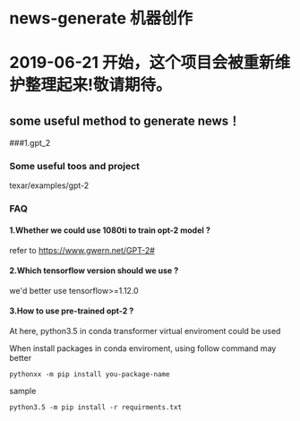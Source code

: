 # news-generate 机器创作

# 2019-06-21 开始，这个项目会被重新维护整理起来!敬请期待。 

## some useful method to generate news！

###1.gpt_2

### Some useful toos and project 
texar/examples/gpt-2 


### FAQ 
#### 1.Whether we could use 1080ti to train opt-2 model ? 
refer to https://www.gwern.net/GPT-2#

#### 2.Which tensorflow version should we use ? 
we'd better use tensorflow>=1.12.0 

#### 3.How to use pre-trained opt-2 ? 


At here, python3.5 in conda transformer virtual enviroment could be used 

When install packages in conda enviroment, using follow command may better 
``` shell
pythonxx -m pip install you-package-name  
``` 
sample 
``` shell
python3.5 -m pip install -r requirments.txt 
``` 
